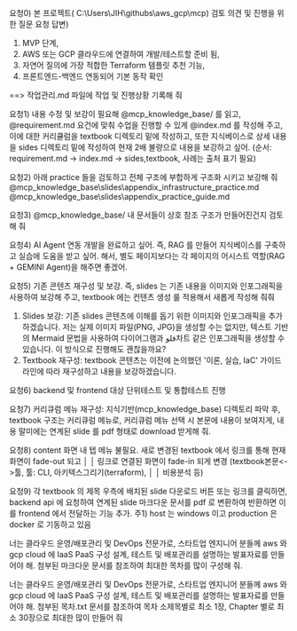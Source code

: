 
요청0) 본 프로젝트( C:\Users\JIH\githubs\aws_gcp\mcp\) 검토 의견 및 진행을 위한 질문 요청
  답변)
  1. MVP 단계,
  2. AWS 또는 GCP 클라우드에 연결하여 개발/테스트할 준비 됨,
  3. 자연어 질의에 가장 적합한 Terraform 템플릿 추천 기능,
  4. 프론트엔드-백엔드 연동되어 기본 동작 확인

  ==> 작업관리.md 파일에 작업 및 진행상황 기록해 줘


요청1) 내용 수정 및 보강이 필요해
  @mcp_knowledge_base/  를 읽고, @requirement.md 요건에 맞춰 수업을 진행할 수 있게 @index.md 를 작성해 주고, 이에 대한 커리큘럼을 textbook 디렉토리 밑에 작성하고, 또한 지식베이스로 상세 내용을 sides 디렉토리 밑에 작성하여 현재 2배 불량으로 내용을 보강하고 싶어. (순서: requirement.md -> index.md -> sides,textbook, 사례는 출처 표기 필요)


요청2) 아래 practice 들을 검토하고 전체 구조에 부합하게 구조화 시키고 보강해 줘 
  @mcp_knowledge_base\slides\appendix_infrastructure_practice.md
  @mcp_knowledge_base\slides\appendix_practice_guide.md

요청3) @mcp_knowledge_base/ 내 문서들이 상호 참조 구조가 만들어진건지 검토해 줘

요청4) AI Agent 연동 개발을 완료하고 싶어. 즉, RAG 를 만들어 지식베이스를 구축하고 실습에 도움을 받고 싶어. 해서, 별도 페이지보다는 각 페이지의 어시스트 역할(RAG + GEMINI Agent)을 해주면 좋겠어.

요청5) 기존 콘텐츠 재구성 및 보강. 즉, slides 는 기존 내용을 이미지와 인포그래픽을 사용하여 보강해 주고, textbook 에는 컨텐츠 생성 룰 적용해서 새롭게 작성해 줘줘

   1. Slides 보강: 기존 slides 콘텐츠에 이해를 돕기 위한 이미지와 인포그래픽을 추가하겠습니다. 저는 실제 이미지 파일(PNG, JPG)을 생성할 수는 없지만, 텍스트
      기반의 Mermaid 문법을 사용하여 다이어그램과 فلو차트 같은 인포그래픽을 생성할 수 있습니다. 이 방식으로 진행해도 괜찮을까요?
   2. Textbook 재구성: textbook 콘텐츠는 이전에 논의했던 '이론, 실습, IaC' 가이드라인에 따라 재구성하고 내용을 보강하겠습니다.

요청6) backend 및 frontend 대상 단위테스트 및 통합테스트 진행 


요청7) 커리큐럼 메뉴 재구성: 지식기반(mcp_knowledge_base) 디렉토리 파악 후, textbook 구조는 커리큐럼 메뉴로, 커리큐럼 메뉴 선택 시 본문에 내용이 보여지게, 내용 말미에는 연계된 slide 를 pdf 형태로 download 받게해 줘. 

요청8) content 화면 내 텝 메뉴 불필요. 새로 변경된 textbook 에서 링크를 통해 현재 화면이 fade-out 되고   │
│    링크로 연결된 화면이 fade-in 되게 변경 (textbook본문<->툴, 툴: CLI, 아키텍스그리기(terraform),    │
│    비용분석 등)  

요청9) 각 textbook 의 제목 우측에 배치된 slide 다운로드 버튼 또는 링크를 클릭하면, backend api 에 요청하여 연계된 slide 마크다운 문서를 pdf 로 변환하여 반환하면 이를 frontend 에서 전달하는 기능 추가. 주1) host 는 windows 이고 production 은 docker 로 기동하고 있음    


너는 클라우드 운영/배포관리 및 DevOps 전문가로, 스타트업 엔지니어 분들께 aws 와 gcp cloud 에 IaaS PaaS 구성 설계, 테스트 및 배포관리를 설명하는 발표자료를 만들어야 해. 첨부된 마크다운 문서를 참조하여 최대한 목차를 많이 구성해 줘. 


너는 클라우드 운영/배포관리 및 DevOps 전문가로, 스타트업 엔지니어 분들께 aws 와 gcp cloud 에 IaaS PaaS 구성 설계, 테스트 및 배포관리를 설명하는 발표자료를 만들어야 해. 첨부된 목차.txt 문서를 참조하여 목차 소제목별로 최소 1장, Chapter 별로 최소 30장으로 최대한 많이 만들어 줘